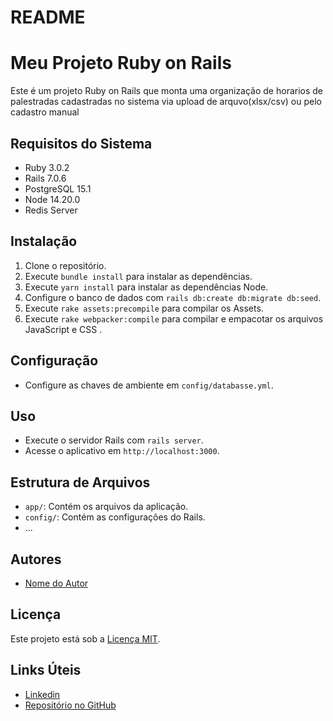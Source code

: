 # README

# Meu Projeto Ruby on Rails

Este é um projeto Ruby on Rails que monta uma organização de horarios de palestradas cadastradas no sistema via upload de arquvo(xlsx/csv) ou pelo cadastro manual

## Requisitos do Sistema

- Ruby 3.0.2
- Rails 7.0.6
- PostgreSQL 15.1
- Node 14.20.0
- Redis Server

## Instalação

1. Clone o repositório.
2. Execute `bundle install` para instalar as dependências.
3. Execute `yarn install` para instalar as dependências Node.
4. Configure o banco de dados com `rails db:create db:migrate db:seed`.
5. Execute `rake assets:precompile` para compilar os Assets.
6. Execute `rake webpacker:compile` para compilar e empacotar os arquivos JavaScript e CSS .


## Configuração

- Configure as chaves de ambiente em `config/databasse.yml`.

## Uso

- Execute o servidor Rails com `rails server`.
- Acesse o aplicativo em `http://localhost:3000`.

## Estrutura de Arquivos

- `app/`: Contém os arquivos da aplicação.
- `config/`: Contém as configurações do Rails.
- ...


## Autores

- [Nome do Autor](https://github.com/LucasSousaR)

## Licença

Este projeto está sob a [Licença MIT](LICENSE).

## Links Úteis

- [Linkedin](https://www.linkedin.com/in/lucas-sousa-rodrigues-818328170/)
- [Repositório no GitHub](https://github.com/LucasSousaR/stant.git)